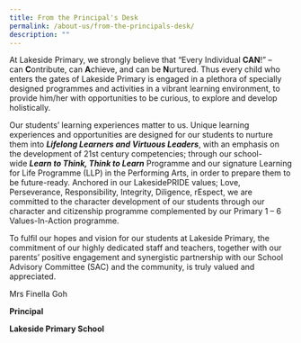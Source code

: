 ```yaml
---
title: From the Principal's Desk
permalink: /about-us/from-the-principals-desk/
description: ""
---
```


At Lakeside Primary, we strongly believe that “Every Individual **CAN**!” – can **C**ontribute, can **A**chieve, and can be **N**urtured. Thus every child who enters the gates of Lakeside Primary is engaged in a plethora of specially designed programmes and activities in a vibrant learning environment, to provide him/her with opportunities to be curious, to explore and develop holistically.

  

Our students’ learning experiences matter to us. Unique learning experiences and opportunities are designed for our students to nurture them into **_Lifelong Learners and Virtuous Leaders_**, with an emphasis on the development of 21st century competencies; through our school-wide **_Learn to Think, Think to Learn_** Programme and our signature Learning for Life Programme (LLP) in the Performing Arts, in order to prepare them to be future-ready. Anchored in our LakesidePRIDE values; Love, Perseverance, Responsibility, Integrity, Diligence, rEspect, we are committed to the character development of our students through our character and citizenship programme complemented by our Primary 1 – 6 Values-In-Action programme.

  

To fulfil our hopes and vision for our students at Lakeside Primary, the commitment of our highly dedicated staff and teachers, together with our parents’ positive engagement and synergistic partnership with our School Advisory Committee (SAC) and the community, is truly valued and appreciated.

  

  

Mrs Finella Goh

**Principal**

**Lakeside Primary School**